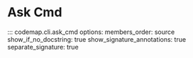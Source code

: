# Ask Cmd

::: codemap.cli.ask_cmd
    options:
      members_order: source
      show_if_no_docstring: true
      show_signature_annotations: true
      separate_signature: true

